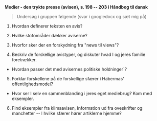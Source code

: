 **Medier - den trykte presse (avisen), s. 198 -- 203 i Håndbog til
dansk**

> Undersøg i gruppen følgende (svar i googledocx og sæt mig på)

1.  Hvordan definerer teksten en avis?

2.  Hvilke stofområder dækker aviserne?

3.  Hvorfor sker der en forskydning fra "news til views"?

4.  Beskriv de forskellige avistyper, og diskuter hvad I og jeres
    familie foretrækker.

-   Hvordan passer det med avisernes politiske holdninger\`?

5.  Forklar forskellene på de forskellige sfærer i Habermas'
    offentlighedsmodel?

-   Hvor ser I selv en sammenblanding i jeres eget mediebrug? Kom med
    eksempler.

6.  Find eksempler fra klimaavisen, Information ud fra oveskrifter og
    manchetter -- I hvilke sfærer hører artiklerne hjemme?
